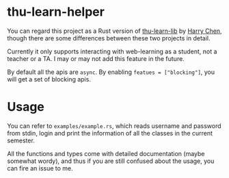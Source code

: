 # thu-learn-helper

You can regard this project as a Rust version of [thu-learn-lib](https://github.com/Harry-Chen/thu-learn-lib) by [Harry Chen](https://github.com/Harry-Chen), though there are some differences between these two projects in detail.

Currently it only supports interacting with web-learning as a student, not a teacher or a TA. I may or may not add this feature in the future.

By default all the apis are `async`. By enabling `featues = ["blocking"]`, you will get a set of blocking apis.

# Usage

You can refer to `examples/example.rs`, which reads username and password from stdin, login and print the information of all the classes in the current semester.

All the functions and types come with detailed documentation (maybe somewhat wordy), and thus if you are still confused about the usage, you can fire an issue to me.